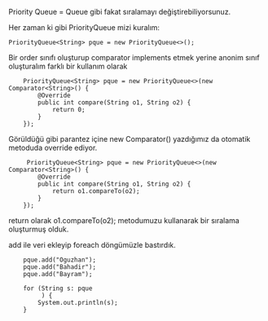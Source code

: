 Priority Queue = Queue gibi fakat sıralamayı değiştirebiliyorsunuz.

Her zaman ki gibi PriorityQueue mizi kuralım:

    PriorityQueue<String> pque = new PriorityQueue<>();

Bir order sınıfı oluşturup comparator implements etmek yerine anonim sınıf oluşturalım farklı bir kullanım olarak

    
        PriorityQueue<String> pque = new PriorityQueue<>(new Comparator<String>() {
            @Override
            public int compare(String o1, String o2) {
                return 0;
            }
        });

Görüldüğü gibi parantez içine new Comparator<String>() yazdığımız da otomatik metoduda override ediyor.

        
         PriorityQueue<String> pque = new PriorityQueue<>(new Comparator<String>() {
            @Override
            public int compare(String o1, String o2) {
                return o1.compareTo(o2);
            }
        });

return olarak o1.compareTo(o2); metodumuzu kullanarak bir sıralama oluşturmuş olduk.

add ile veri ekleyip foreach döngümüzle bastırdık.

        pque.add("Oguzhan");
        pque.add("Bahadir");
        pque.add("Bayram");

        for (String s: pque
             ) {
            System.out.println(s);
        }